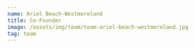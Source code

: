 ```yaml
---
name: Ariel Beach-Westmoreland
title: Co-Founder
image: /assets/img/team/team-ariel-beach-westmoreland.jpg
tag: team
---
```

